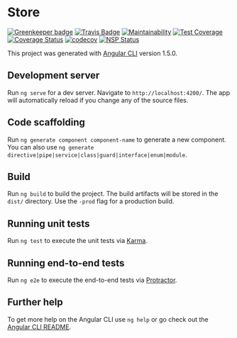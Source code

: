 # Store

[![Greenkeeper badge](https://badges.greenkeeper.io/SteveZheng-BSFT/store.svg)](https://greenkeeper.io/)
[![Travis Badge](https://travis-ci.org/SteveZheng-BSFT/store.svg?branch=master)](https://travis-ci.org/)
[![Maintainability](https://api.codeclimate.com/v1/badges/dc9f87b9e0fbb77881a7/maintainability)](https://codeclimate.com/github/SteveZheng-BSFT/store/maintainability)
[![Test Coverage](https://api.codeclimate.com/v1/badges/dc9f87b9e0fbb77881a7/test_coverage)](https://codeclimate.com/github/SteveZheng-BSFT/store/test_coverage)
[![Coverage Status](https://coveralls.io/repos/github/SteveZheng-BSFT/store/badge.svg?branch=master)](https://coveralls.io/github/SteveZheng-BSFT/store?branch=master)
[![codecov](https://codecov.io/gh/SteveZheng-BSFT/store/branch/master/graph/badge.svg)](https://codecov.io/gh/SteveZheng-BSFT/store)
[![NSP Status](https://nodesecurity.io/orgs/stevezheng-bsft/projects/e3f21124-7a41-4762-a2dc-f60ce416bd91/badge)](https://nodesecurity.io/orgs/stevezheng-bsft/projects/e3f21124-7a41-4762-a2dc-f60ce416bd91)

This project was generated with [Angular CLI](https://github.com/angular/angular-cli) version 1.5.0.

## Development server

Run `ng serve` for a dev server. Navigate to `http://localhost:4200/`. The app will automatically reload if you change any of the source files.

## Code scaffolding

Run `ng generate component component-name` to generate a new component. You can also use `ng generate directive|pipe|service|class|guard|interface|enum|module`.

## Build

Run `ng build` to build the project. The build artifacts will be stored in the `dist/` directory. Use the `-prod` flag for a production build.

## Running unit tests

Run `ng test` to execute the unit tests via [Karma](https://karma-runner.github.io).

## Running end-to-end tests

Run `ng e2e` to execute the end-to-end tests via [Protractor](http://www.protractortest.org/).

## Further help

To get more help on the Angular CLI use `ng help` or go check out the [Angular CLI README](https://github.com/angular/angular-cli/blob/master/README.md).
